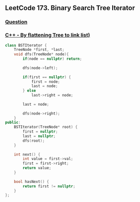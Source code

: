 ## LeetCode 173. Binary Search Tree Iterator

### [Question](https://leetcode.com/problems/binary-search-tree-iterator/)

### [C++ - By flattening Tree to link list)](https://leetcode.com/submissions/detail/652058060/)
```c++
class BSTIterator {
    TreeNode *first, *last;
    void dfs(TreeNode* node){
        if(node == nullptr) return;
        
        dfs(node->left);
        
        if(first == nullptr) {
            first = node;
            last = node;
        } else 
            last->right = node;
        
        last = node;
        
        dfs(node->right);
    }
public:
    BSTIterator(TreeNode* root) {
        first = nullptr;
        last = nullptr;
        dfs(root);
    }
    
    int next() {
        int value = first->val;
        first = first->right;
        return value;
    }
    
    bool hasNext() {
        return first != nullptr;
    }
};
```